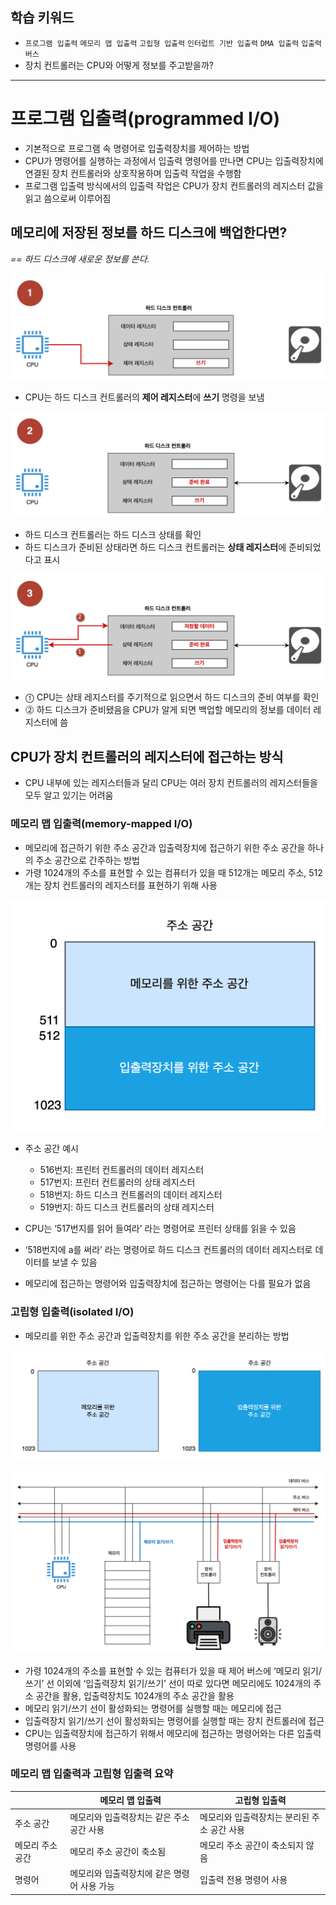 ## 학습 키워드

- `프로그램 입출력` `메모리 맵 입출력` `고립형 입출력` `인터럽트 기반 입출력` `DMA 입출력` `입출력 버스`
- 장치 컨트롤러는 CPU와 어떻게 정보를 주고받을까?

---

# 프로그램 입출력(programmed I/O)

- 기본적으로 프로그램 속 명령어로 입출력장치를 제어하는 방법
- CPU가 명령어를 실행하는 과정에서 입출력 명령어를 만나면 CPU는 입출력장치에 연결된 장치 컨트롤러와 상호작용하며 입출력 작업을 수행함
- 프로그램 입출력 방식에서의 입출력 작업은 CPU가 장치 컨트롤러의 레지스터 값을 읽고 씀으로써 이루어짐

## 메모리에 저장된 정보를 하드 디스크에 백업한다면?

*== 하드 디스크에 새로운 정보를 쓴다.*

![](/CS/hongong/img/프로그램_입출력_1.png)

- CPU는 하드 디스크 컨트롤러의 **제어 레지스터**에 **쓰기** 명령을 보냄

![](/CS/hongong/img/프로그램_입출력_2.png)

- 하드 디스크 컨트롤러는 하드 디스크 상태를 확인
- 하드 디스크가 준비된 상태라면 하드 디스크 컨트롤러는 **상태 레지스터**에 준비되었다고 표시

![](/CS/hongong/img/프로그램_입출력_3.png)

- ⓵ CPU는 상태 레지스터를 주기적으로 읽으면서 하드 디스크의 준비 여부를 확인
- ⓶ 하드 디스크가 준비됐음을 CPU가 알게 되면 백업할 메모리의 정보를 데이터 레지스터에 씀

## CPU가 장치 컨트롤러의 레지스터에 접근하는 방식

- CPU 내부에 있는 레지스터들과 달리 CPU는 여러 장치 컨트롤러의 레지스터들을 모두 알고 있기는 어려움

### 메모리 맵 입출력(memory-mapped I/O)

- 메모리에 접근하기 위한 주소 공간과 입출력장치에 접근하기 위한 주소 공간을 하나의 주소 공간으로 간주하는 방법
- 가령 1024개의 주소를 표현할 수 있는 컴퓨터가 있을 때 512개는 메모리 주소, 512개는 장치 컨트롤러의 레지스터를 표현하기 위해 사용

![](/CS/hongong/img/메모리_맵_입출력.png)
- 주소 공간 예시
    - 516번지: 프린터 컨트롤러의 데이터 레지스터
    - 517번지: 프린터 컨트롤러의 상태 레지스터
    - 518번지: 하드 디스크 컨트롤러의 데이터 레지스터
    - 519번지: 하드 디스크 컨트롤러의 상태 레지스터

- CPU는 ‘517번지를 읽어 들여라’ 라는 명령어로 프린터 상태를 읽을 수 있음
- ‘518번지에 a를 써라’ 라는 명령어로 하드 디스크 컨트롤러의 데이터 레지스터로 데이터를 보낼 수 있음
- 메모리에 접근하는 명령어와 입출력장치에 접근하는 명령어는 다를 필요가 없음

### 고립형 입출력(isolated I/O)

- 메모리를 위한 주소 공간과 입출력장치를 위한 주소 공간을 분리하는 방법

![](/CS/hongong/img/고립형_입출력.png)

![](/CS/hongong/img/고립형_입출력_버스.png)

- 가령 1024개의 주소를 표현할 수 있는 컴퓨터가 있을 때 제어 버스에 ‘메모리 읽기/쓰기’ 선 이외에 ‘입출력장치 읽기/쓰기’ 선이 따로 있다면 메모리에도 1024개의 주소 공간을 활용, 입출력장치도 1024개의 주소 공간을 활용
- 메모리 읽기/쓰기 선이 활성화되는 명령어를 실행할 때는 메모리에 접근
- 입출력장치 읽기/쓰기 선이 활성화되는 명령어를 실행할 때는 장치 컨트롤러에 접근
- CPU는 입출력장치에 접근하기 위해서 메모리에 접근하는 명령어와는 다른 입출력 명령어를 사용

### 메모리 맵 입출력과 고립형 입출력 요약

|  | 메모리 맵 입출력 | 고립형 입출력 |
| --- | --- | --- |
| 주소 공간 | 메모리와 입출력장치는 같은 주소 공간 사용 | 메모리와 입출력장치는 분리된 주소 공간 사용 |
| 메모리 주소 공간 | 메모리 주소 공간이 축소됨 | 메모리 주소 공간이 축소되지 않음 |
| 명령어 | 메모리와 입출력장치에 같은 명령어 사용 가능 | 입출력 전용 명령어 사용 |